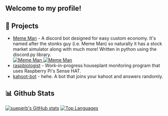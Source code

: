 ## Welcome to my profile!

## 📝 Projects

<ul>
   <li><a href="https://top.gg/bot/671801771345182782">Meme Man</a> - A discord bot designed for easy custom economy. It's named after the stonks guy (i.e. Meme  Man) so naturally it has a stock market simulator along with much more! Written in python using the discord.py library. <br>
   <a href="https://top.gg/bot/671801771345182782">
    <img src="https://top.gg/api/widget/servers/671801771345182782.svg" alt="Meme Man" />
</a> <a href="https://top.gg/bot/671801771345182782">
    <img src="https://top.gg/api/widget/upvotes/671801771345182782.svg" alt="Meme Man" />
</a></li>

   <li><a href="https://github.com/sueperb/raspbiologist">raspbiologist</a> - Work-in-progress houseplant monitoring program that uses Raspberry Pi's Sense HAT.</li>
   <li><a href="https://github.com/sueperb/kahoot-bot">kahoot-bot</a> - hehe. A bot that joins your kahoot and answers randomly.</li>
</ul>
   
## 📊 Github Stats

[![sueperb's GitHub stats](https://github-readme-stats.vercel.app/api?username=sueperb&count_private=true&show_icons=true&theme=radical)](https://github.com/anuraghazra/github-readme-stats) [![Top Languages](https://github-readme-stats.vercel.app/api/top-langs/?username=sueperb&count_private=true&show_icons=true&theme=radical)](https://github.com/anuraghazra/github-readme-stats)

